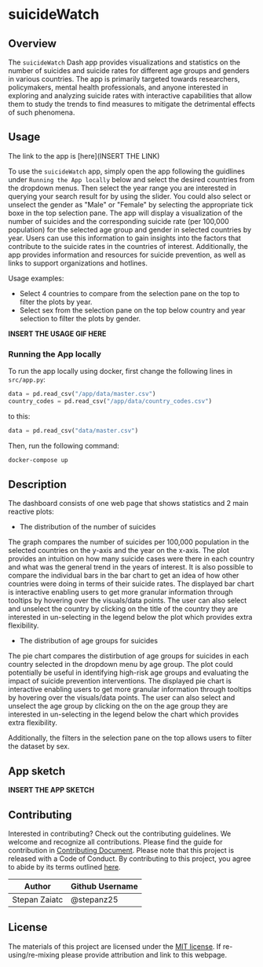 # suicideWatch

## Overview

The `suicideWatch` Dash app provides visualizations and statistics on the number of suicides and suicide rates for different age groups and genders in various countries. The app is primarily targeted towards researchers, policymakers, mental health professionals, and anyone interested in exploring and analyzing suicide rates with interactive capabilities that allow them to study the trends to find measures to mitigate the detrimental effects of such phenomena.

## Usage

The link to the app is [here](INSERT THE LINK)

To use the `suicideWatch` app, simply open the app following the guidlines under `Running the App locally` below and select the desired countries from the dropdown menus. Then select the year range you are interested in querying your search result for by using the slider. You could also select or unselect the gender as "Male" or "Female" by selecting the appropriate tick boxe in the top selection pane. The app will display a visualization of the number of suicides and the corresponding suicide rate (per 100,000 population) for the selected age group and gender in selected countries by year. Users can use this information to gain insights into the factors that contribute to the suicide rates in the countries of interest. Additionally, the app provides information and resources for suicide prevention, as well as links to support organizations and hotlines.

Usage examples:
- Select 4 countries to compare from the selection pane on the top to filter the plots by year.
- Select sex from the selection pane on the top below country and year selection to filter the plots by gender.

**INSERT THE USAGE GIF HERE**

### Running the App locally

To run the app locally using docker, first change the following lines in `src/app.py`:

```python
data = pd.read_csv("/app/data/master.csv")
country_codes = pd.read_csv("/app/data/country_codes.csv")
```

to this:

```python
data = pd.read_csv("data/master.csv")
```

Then, run the following command:

```bash
docker-compose up
```

## Description

The dashboard consists of one web page that shows statistics and 2 main reactive plots:

- The distribution of the number of suicides

The graph compares the number of suicides per 100,000 population in the selected countries on the y-axis and the year on the x-axis. The plot provides an intuition on how many suicide cases were there in each country and what was the general trend in the years of interest. It is also possible to compare the individual bars in the bar chart to get an idea of how other countries were doing in terms of their suicide rates. The displayed bar chart is interactive enabling users to get more granular information through tooltips by hovering over the visuals/data points. The user can also select and unselect the country by clicking on the title of the country they are interested in un-selecting in the legend below the plot which provides extra flexibility.

- The distribution of age groups for suicides

The pie chart compares the distirbution of age groups for suicides in each country selected in the dropdown menu by age group. The plot could potentially be useful in identifying high-risk age groups and evaluating the impact of suicide prevention interventions. The displayed pie chart is interactive enabling users to get more granular information through tooltips by hovering over the visuals/data points. The user can also select and unselect the age group by clicking on the on the age group they are interested in un-selecting in the legend below the chart which provides extra flexibility.

Additionally, the filters in the selection pane on the top allows users to filter the dataset by sex.

## App sketch

**INSERT THE APP SKETCH**

## Contributing

Interested in contributing? Check out the contributing guidelines. We welcome and recognize all contributions. Please find the guide for contribution in [Contributing Document](https://github.com/stepanz25/suicideWatch/blob/main/CONTRIBUTING.md). Please note that this project is released with a Code of Conduct. By contributing to this project, you agree to abide by its terms outlined [here](https://github.com/stepanz25/suicideWatch/blob/main/CODE_OF_CONDUCT.md).

|  Author  |  Github Username |
|--------------|------------------|
|  Stepan Zaiatc |  @stepanz25 |

## License

The materials of this project are licensed under the [MIT license](https://github.com/stepanz25/suicideWatch/blob/main/LICENSE). If re-using/re-mixing please provide attribution and link to this webpage.
